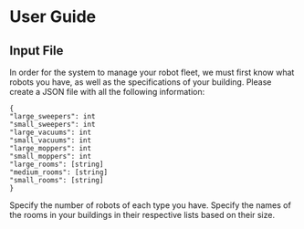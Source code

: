 # User Guide

## Input File
In order for the system to manage your robot fleet, we must first know what robots you have, as well as the specifications of your building. Please create a JSON file with all the following information:
```
{
"large_sweepers": int
"small_sweepers": int
"large_vacuums": int
"small_vacuums": int
"large_moppers": int
"small_moppers": int
"large_rooms": [string]
"medium_rooms": [string]
"small_rooms": [string]
}
```
Specify the number of robots of each type you have. Specify the names of the rooms in your buildings in their respective lists based on their size.